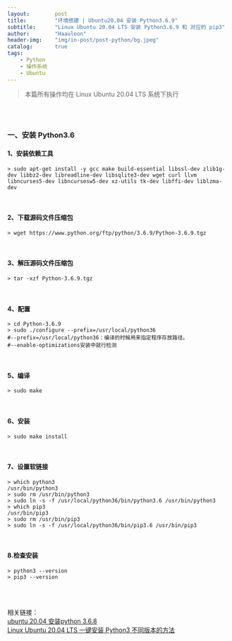 ```yaml
---
layout:        post
title:         "环境搭建 | Ubuntu20.04 安装 Python3.6.9"
subtitle:      "Linux Ubuntu 20.04 LTS 安装 Python3.6.9 和 对应的 pip3"
author:        "Haauleon"
header-img:    "img/in-post/post-python/bg.jpeg"
catalog:       true
tags:
    - Python
    - 操作系统
    - Ubuntu
---
```


> 本篇所有操作均在 Linux Ubuntu 20.04 LTS 系统下执行

<br>
<br>

### 一、安装 Python3.6
#### 1、安装依赖工具
```
> sudo apt-get install -y gcc make build-essential libssl-dev zlib1g-dev libbz2-dev libreadline-dev libsqlite3-dev wget curl llvm libncurses5-dev libncursesw5-dev xz-utils tk-dev libffi-dev liblzma-dev
```

<br>

#### 2、下载源码文件压缩包
```
> wget https://www.python.org/ftp/python/3.6.9/Python-3.6.9.tgz
```

<br>

#### 3、解压源码文件压缩包
```
> tar -xzf Python-3.6.9.tgz
```

<br>

#### 4、配置
```
> cd Python-3.6.9
> sudo ./configure --prefix=/usr/local/python36
#--prefix=/usr/local/python36：编译的时候用来指定程序存放路径。
#--enable-optimizations安装中就行检测
```

<br>

#### 5、编译
```
> sudo make
```

<br>

#### 6、安装
```
> sudo make install
```

<br>

#### 7、设置软链接
```
> which python3
/usr/bin/python3
> sudo rm /usr/bin/python3
> sudo ln -s -f /usr/local/python36/bin/python3.6 /usr/bin/python3
> which pip3
/usr/bin/pip3
> sudo rm /usr/bin/pip3
> sudo ln -s -f /usr/local/python36/bin/pip3.6 /usr/bin/pip3
```

<br>

#### 8.检查安装
```
> python3 --version
> pip3 --version
```

<br>
<br>

相关链接：    
[ubuntu 20.04 安装python 3.6.8](https://www.cnblogs.com/netflix/p/15026768.html)    
[Linux Ubuntu 20.04 LTS 一键安装 Python3 不同版本的方法](https://www.cnblogs.com/mxnote/p/16741568.html)
